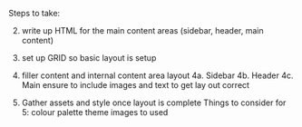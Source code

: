 Steps to take:

<!-- 1. Set up HTML & CSS with dummy content (check they are linked) -->

2. write up HTML for the main content areas (sidebar, header, main content)

3. set up GRID so basic layout is setup

4. filler content and internal content area layout
    4a. Sidebar
    4b. Header
    4c. Main
    ensure to include images and text to get lay out correct

5. Gather assets and style once layout is complete
    Things to consider for 5:
        colour palette
        theme
        images to used
